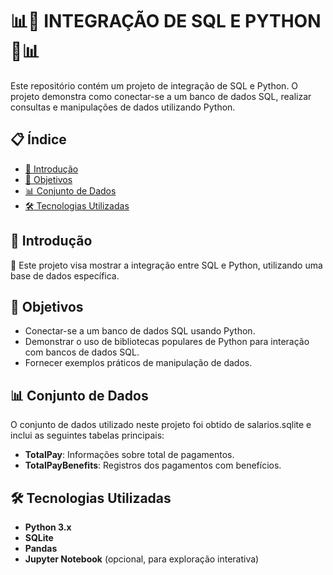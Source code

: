 # **:bar_chart::link: INTEGRAÇÃO DE SQL E PYTHON :link::bar_chart:**

Este repositório contém um projeto de integração de SQL e Python. O projeto demonstra como conectar-se a um banco de dados SQL, realizar consultas e manipulações de dados utilizando Python. 

## :clipboard: Índice

- [:blue_book: Introdução](#blue_book-introdução)
- [:dart: Objetivos](#dart-objetivos)
- [:bar_chart: Conjunto de Dados](#bar_chart-conjunto-de-dados)
- [:hammer_and_wrench: Tecnologias Utilizadas](#hammer_and_wrench-tecnologias-utilizadas)


## :blue_book: Introdução

:mag_right: Este projeto visa mostrar a integração entre SQL e Python, utilizando uma base de dados específica. 

## :dart: Objetivos

- Conectar-se a um banco de dados SQL usando Python.
- Demonstrar o uso de bibliotecas populares de Python para interação com bancos de dados SQL.
- Fornecer exemplos práticos de manipulação de dados.

## :bar_chart: Conjunto de Dados

O conjunto de dados utilizado neste projeto foi obtido de salarios.sqlite e inclui as seguintes tabelas principais:

- **TotalPay**: Informações sobre total de pagamentos.
- **TotalPayBenefits**: Registros dos pagamentos com benefícios.
  

## :hammer_and_wrench: Tecnologias Utilizadas

- **Python 3.x**
- **SQLite**
- **Pandas**
- **Jupyter Notebook** (opcional, para exploração interativa)


